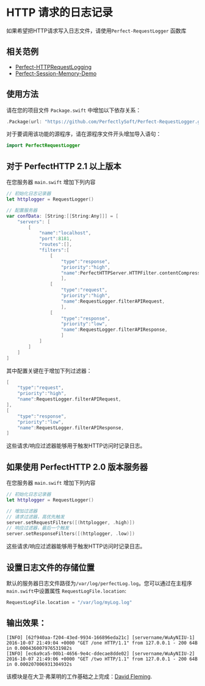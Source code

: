# HTTP 请求的日志记录

如果希望把HTTP请求写入日志文件，请使用`Perfect-RequestLogger` 函数库

## 相关范例

* [Perfect-HTTPRequestLogging](https://github.com/PerfectExamples/Perfect-HTTPRequestLogging)
* [Perfect-Session-Memory-Demo](https://github.com/PerfectExamples/Perfect-Session-Memory-Demo)

## 使用方法

请在您的项目文件 `Package.swift` 中增加以下依存关系：

```swift
.Package(url: "https://github.com/PerfectlySoft/Perfect-RequestLogger.git", majorVersion: 3)
```

对于要调用该功能的源程序，请在源程序文件开头增加导入语句：

``` swift 
import PerfectRequestLogger
```

## 对于 PerfectHTTP 2.1 以上版本

在您服务器 `main.swift` 增加下列内容

```swift
// 初始化日志记录器
let httplogger = RequestLogger()

// 配置服务器
var confData: [String:[[String:Any]]] = [
	"servers": [
		[
			"name":"localhost",
			"port":8181,
			"routes":[],
			"filters":[
				[
					"type":"response",
					"priority":"high",
					"name":PerfectHTTPServer.HTTPFilter.contentCompression,
					],
				[
					"type":"request",
					"priority":"high",
					"name":RequestLogger.filterAPIRequest,
					],
				[
					"type":"response",
					"priority":"low",
					"name":RequestLogger.filterAPIResponse,
					]
			]
		]
	]
]
```
其中配置关键在于增加下列过滤器：

``` swift
[
	"type":"request",
	"priority":"high",
	"name":RequestLogger.filterAPIRequest,
],
[
	"type":"response",
	"priority":"low",
	"name":RequestLogger.filterAPIResponse,
]
```
这些请求/响应过滤器能够用于触发HTTP访问时记录日志。



## 如果使用 PerfectHTTP 2.0 版本服务器

在您服务器 `main.swift` 增加下列内容

```swift
// 初始化日志记录器
let httplogger = RequestLogger()

// 增加过滤器
// 请求过滤器，高优先触发
server.setRequestFilters([(httplogger, .high)])
// 响应过滤器，最后一个触发
server.setResponseFilters([(httplogger, .low)])
```

这些请求/响应过滤器能够用于触发HTTP访问时记录日志。

## 设置日志文件的存储位置

默认的服务器日志文件路径为`/var/log/perfectLog.log`。您可以通过在主程序`main.swift`中设置属性 `RequestLogFile.location`:

``` swift
RequestLogFile.location = "/var/log/myLog.log"
```

## 输出效果：

```
[INFO] [62f940aa-f204-43ed-9934-166896eda21c] [servername/WuAyNIIU-1] 2016-10-07 21:49:04 +0000 "GET /one HTTP/1.1" from 127.0.0.1 - 200 64B in 0.000436007976531982s
[INFO] [ec6a9ca5-00b1-4656-9e4c-ddecae8dde02] [servername/WuAyNIIU-2] 2016-10-07 21:49:06 +0000 "GET /two HTTP/1.1" from 127.0.0.1 - 200 64B in 0.000207006931304932s
```

该模块是在大卫·弗莱明的工作基础之上完成：[David Fleming](https://github.com/dabfleming).

